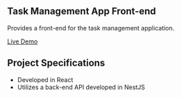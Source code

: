 ## Task Management App Front-end

Provides a front-end for the task management application.

[Live Demo](https://grigsby9.github.io/task-management-frontend/)

## Project Specifications

- Developed in React
- Utilizes a back-end API developed in NestJS
